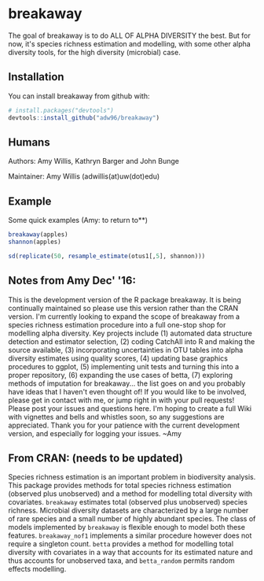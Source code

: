 # breakaway

The goal of breakaway is to do ALL OF ALPHA DIVERSITY the best. But for now, it's species richness estimation and modelling, with some other alpha diversity tools, for the high diversity (microbial) case.

## Installation

You can install breakaway from github with:

```R
# install.packages("devtools")
devtools::install_github("adw96/breakaway")
```

## Humans

Authors: Amy Willis, Kathryn Barger and John Bunge

Maintainer: Amy Willis (adwillis(at)uw(dot)edu)

## Example

Some quick examples (Amy: to return to**)

```R
breakaway(apples)
shannon(apples)

sd(replicate(50, resample_estimate(otus1[,5], shannon)))
```

## Notes from Amy Dec' '16:

This is the development version of the R package breakaway. It is being continually maintained so please use this version rather than the CRAN version.
I'm currently looking to expand the scope of breakaway from a species richness estimation procedure into a full one-stop shop for modelling alpha diversity. Key projects include (1) automated data structure detection and estimator selection, (2) coding CatchAll into R and making the source available, (3) incorporating uncertainties in OTU tables into alpha diversity estimates using quality scores, (4) updating base graphics procedures to ggplot, (5) implementing unit tests and turning this into a proper repository, (6) expanding the use cases of betta, (7) exploring methods of imputation for breakaway... the list goes on and you probably have ideas that I haven't even thought of! If you would like to be involved, please get in contact with me, or jump right in with your pull requests!
Please post your issues and questions here. I'm hoping to create a full Wiki with vignettes and bells and whistles soon, so any suggestions are appreciated.
Thank you for your patience with the current development version, and especially for logging your issues.
~Amy

## From CRAN: (needs to be updated)

Species richness estimation is an important problem in biodiversity analysis. This package provides methods for total species richness estimation (observed plus unobserved) and a method for modelling total diversity with covariates. `breakaway` estimates total (observed plus unobserved) species richness. Microbial diversity datasets are characterized by a large number of rare species and a small number of highly abundant species. The class of models implemented by `breakaway` is flexible enough to model both these features. `breakaway_nof1` implements a similar procedure however does not require a singleton count. `betta` provides a method for modelling total diversity with covariates in a way that accounts for its estimated nature and thus accounts for unobserved taxa, and `betta_random` permits random effects modelling.